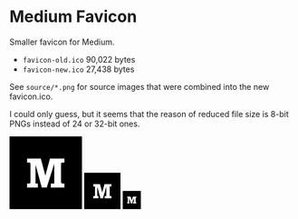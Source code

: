 # Medium Favicon

Smaller favicon for Medium.

- `favicon-old.ico` 90,022 bytes
- `favicon-new.ico` 27,438 bytes

See `source/*.png` for source images that were combined into the new favicon.ico.

I could only guess, but it seems that the reason of reduced file size is 8-bit PNGs instead of 24 or 32-bit ones.

![128×128](source/128.png)
![64×64](source/64.png)
![32×32](source/32.png)
